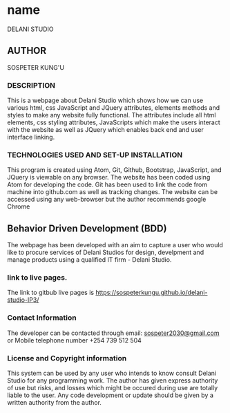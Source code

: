 # name
DELANI STUDIO

## AUTHOR
SOSPETER KUNG'U

### DESCRIPTION
This is a webpage about Delani Studio which shows how we can use various html, css JavaScript and JQuery attributes, elements methods and styles to make any website fully functional. The attributes include all html elements, css styling attributes, JavaScripts which make the users interact with the website as well as JQuery which enables back end and user interface linking.

### TECHNOLOGIES USED AND SET-UP INSTALLATION
This program is created using Atom, Git, Github, Bootstrap, JavaScript, and JQuery is viewable on any browser. The website has been coded using Atom for developing the code. Git has been used to link the code from machine into github.com as well as tracking changes. The website can be accessed using any web-browser but the author recommends google Chrome

## Behavior Driven Development (BDD)
The webpage has been developed with an aim to capture a user who would like to procure services of Delani Studios for design, develpment and manage products using a qualified IT firm - Delani Studio.

### link to live pages.
The link to gitbub live pages is https://sospeterkungu.github.io/delani-studio-IP3/

### Contact Information
The developer can be contacted through email: sospeter2030@gmail.com or Mobile telephone number +254 739 512 504


### License and Copyright information
This system can be used by any user who intends to know consult Delani Studio for any programming work. The author has given express authority of use but risks, and losses which might be occured during use are totally liable to the user. Any code development or update should be given by a written authority from the author.
